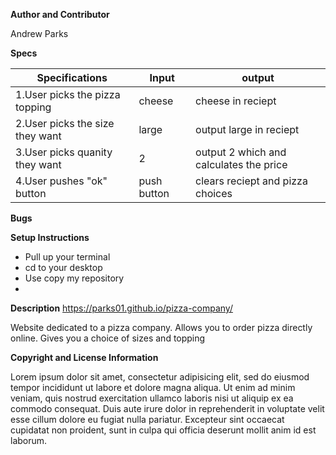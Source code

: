 **Author and Contributor**

Andrew Parks

**Specs**


| Specifications | Input  | output |
| --- | ----  | ---- |
|1.User picks the pizza topping  | cheese  |cheese in reciept |
|2.User picks the size they want| large|output large in reciept|
|3.User picks quanity they want|2| output 2 which and calculates the price|
|4.User pushes "ok" button| push button| clears reciept and pizza choices|

**Bugs**


**Setup Instructions**

* Pull up your terminal
* cd to your desktop
* Use copy my repository
*

**Description**
https://parks01.github.io/pizza-company/

Website dedicated to a pizza company. Allows you to order pizza directly online. Gives you a choice of sizes and topping

**Copyright and License Information**

Lorem ipsum dolor sit amet, consectetur adipisicing elit, sed do eiusmod tempor incididunt ut labore et dolore magna aliqua. Ut enim ad minim veniam, quis nostrud exercitation ullamco laboris nisi ut aliquip ex ea commodo consequat. Duis aute irure dolor in reprehenderit in voluptate velit esse cillum dolore eu fugiat nulla pariatur. Excepteur sint occaecat cupidatat non proident, sunt in culpa qui officia deserunt mollit anim id est laborum.
